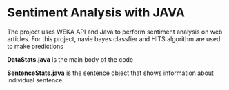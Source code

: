 # Sentiment Analysis with JAVA

The project uses WEKA API and Java to perform sentiment analysis on web articles. For this project, navie bayes classfier and HITS algorithm are used to make predictions

**DataStats.java** is the main body of the code

**SentenceStats.java** is the sentence object that shows information about individual sentence